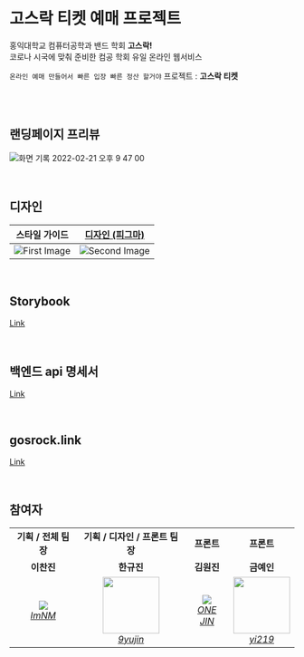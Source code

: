 # 고스락 티켓 예매 프로젝트
홍익대학교 컴퓨터공학과 밴드 학회 **고스락!**<br>코로나 시국에 맞춰 준비한 컴공 학회 유일 온라인 웹서비스 <br>

`온라인 예매 만들어서 빠른 입장 빠른 정산 할거야` 프로젝트 : **고스락 티켓**


<br><br>

## 랜딩페이지 프리뷰
![화면 기록 2022-02-21 오후 9 47 00](https://user-images.githubusercontent.com/55226431/154958493-f7a51d3e-5607-4b8a-a50e-c4e0f0feaea0.gif)

<br>

## 디자인
|스타일 가이드|<a href="https://www.figma.com/file/J6HVLxWGuCFgAQUCdWBUsT/%EA%B3%A0%EC%8A%A4%EB%9D%BD-%ED%8B%B0%EC%BC%93%EC%98%88%EB%A7%A4?node-id=1628%3A13741">디자인 (피그마)</a>|
|:-:|:-:|
|![First Image](https://user-images.githubusercontent.com/55226431/154953023-732d09fb-8724-4fca-8185-14f12116c344.png)|![Second Image](https://user-images.githubusercontent.com/55226431/154952906-f70223a1-1bc7-4341-82f5-c533c24d919b.png)|

<br>

## Storybook
[Link](https://gosrock.github.io/Gosrock-storybook/?path=/story/example-introduction--page)

<br>

## 백엔드 api 명세서
[Link](https://github.com/Gosrock/Ticket-Backend/wiki)

<br>

## gosrock.link
[Link](https://gosrock.link)

<br>

## 참여자
<table>
    <tr align="center">
        <td><B>기획 / 전체 팀장<B></td>
        <td><B>기획 / 디자인 / 프론트 팀장<B></td>
        <td><B>프론트<B></td>
        <td><B>프론트<B></td>
    </tr>
    <tr align="center">
        <td><B>이찬진<B></td>
        <td><B>한규진<B></td>
        <td><B>김원진<B></td>
        <td><B>금예인<B></td>
    </tr>
    <tr align="center">
        <td>
            <img src="https://github.com/ImNM.png?size=100">
            <br>
            <a href="https://github.com/ImNM"><I>ImNM</I></a>
        </td>
        <td>
            <img src="https://user-images.githubusercontent.com/55226431/154956197-9dd0f771-a499-4f51-a6b1-e0b11e7692a2.png" width="100">
            <br>
            <a href="https://github.com/9yujin"><I>9yujin</I></a>
        </td>
        <td>
            <img src="https://github.com/kim-wonjin.png?size=100">
            <br>
            <a href="https://github.com/kim-wonjin"><I>ONE JIN</I></a>
        </td>
        <td>
            <img src="https://user-images.githubusercontent.com/55226431/154956011-14900fca-07c9-466d-b24d-f7d70bdee304.png" width="100">
            <br>
            <a href="https://github.com/yi219"><I>yi219</I></a>
        </td>
    </tr>
</table>
